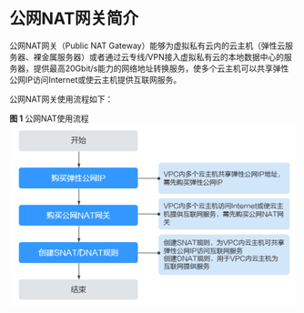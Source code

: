 # 公网NAT网关简介<a name="nat_publicnat_0001"></a>

公网NAT网关（Public NAT Gateway）能够为虚拟私有云内的云主机（弹性云服务器、裸金属服务器）或者通过云专线/VPN接入虚拟私有云的本地数据中心的服务器，提供最高20Gbit/s能力的网络地址转换服务，使多个云主机可以共享弹性公网IP访问Internet或使云主机提供互联网服务。

公网NAT网关使用流程如下：

**图 1**  公网NAT使用流程<a name="fig1914132312434"></a>  
![](figures/公网NAT使用流程.png "公网NAT使用流程")

